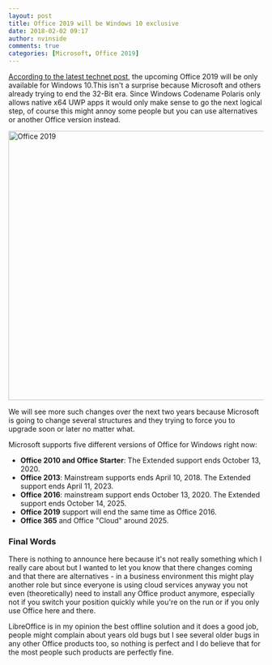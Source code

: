 ```yaml
---
layout: post
title: Office 2019 will be Windows 10 exclusive
date: 2018-02-02 09:17
author: nvinside
comments: true
categories: [Microsoft, Office 2019]
---
```

<a href="https://blogs.technet.microsoft.com/windowsitpro/2018/02/01/changes-to-office-and-windows-servicing-and-support/" target="_blank" rel="noopener">According to the latest technet post</a>, the upcoming Office 2019 will be only available for Windows 10.This isn't a surprise because Microsoft and others already trying to end the 32-Bit era. Since Windows Codename Polaris only allows native x64 UWP apps it would only make sense to go the next logical step, of course this might annoy some people but you can use alternatives or another Office version instead.

<img class="alignnone size-full wp-image-2517" src="https://chefkochblog.files.wordpress.com/2018/02/office-2019.png" alt="Office 2019" width="910" height="532" />

<!--more-->

We will see more such changes over the next two years because Microsoft is going to change several structures and they trying to force you to upgrade soon or later no matter what.

Microsoft supports five different versions of Office for Windows right now:

<ul>
    <li><strong>Office 2010 and Office Starter</strong>: The Extended support ends October 13, 2020.</li>
    <li><strong>Office 2013</strong>: Mainstream supports ends April 10, 2018. The Extended support ends April 11, 2023.</li>
    <li><strong>Office 2016</strong>: mainstream support ends October 13, 2020. The Extended support ends October 14, 2025.</li>
    <li><strong>Office 2019</strong> support will end the same time as Office 2016.</li>
    <li><strong>Office 365</strong> and Office "Cloud" around 2025.</li>
</ul>

<h3>Final Words</h3>

There is nothing to announce here because it's not really something which I really care about but I wanted to let you know that there changes coming and that there are alternatives - in a business environment this might play another role but since everyone is using cloud services anyway you not even (theoretically) need to install any Office product anymore, especially not if you switch your position quickly while you're on the run or if you only use Office here and there.

LibreOffice is in my opinion the best offline solution and it does a good job, people might complain about years old bugs but I see several older bugs in any other Office products too, so nothing is perfect and I do believe that for the most people such products are perfectly fine.

